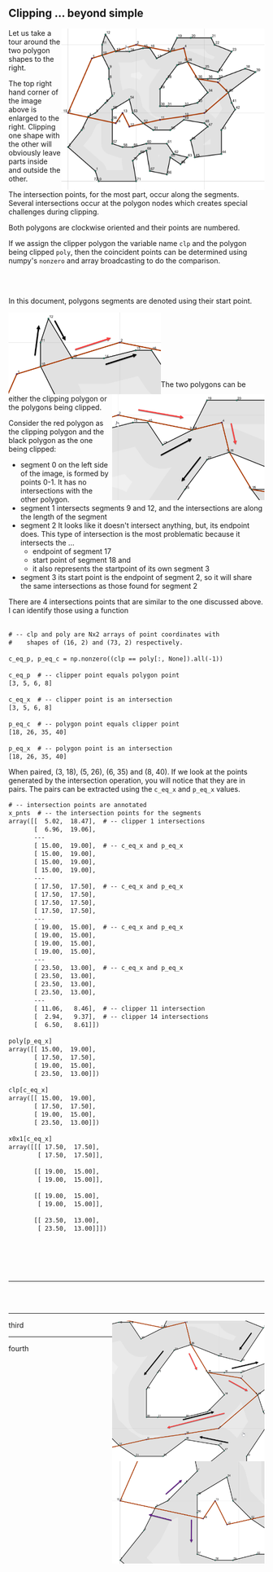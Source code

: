 ## Clipping ... beyond simple ##

<img src="edgy_clp_1.png" align="right" width="400"/>

Let us take a tour around the two polygon shapes to the right.

The top right hand corner of the image above is enlarged to the right.  Clipping one shape with the other will obviously leave parts inside and outside the other.

The intersection points, for the most part, occur along the segments.  Several intersections occur at the polygon nodes which creates special challenges during clipping.

Both polygons are clockwise oriented and their points are numbered.

If we assign the clipper polygon the variable name `clp` and the polygon being clipped `poly`, then the coincident points can be determined using numpy's `nonzero` and array broadcasting to do the comparison.

<br /><br />

In this document, polygons segments are denoted using their start point.

<img src="edgy_clp_2.png" align="left" width="300"/>

<br /><br /><br /><br /><br /><br /><br />

<img src="edgy_clp_3.png" align="right" width="300"/>

The two polygons can be either the clipping polygon or the polygons being clipped.

Consider the red polygon as the clipping polygon and the black polygon as the one being clipped:

- segment 0  on the left side of the image, is formed by points 0-1.  It has no intersections with the other polygon.
- segment 1  intersects segments 9 and 12, and the intersections are along the length of the segment
- segment 2  It looks like it doesn't intersect anything, but, its endpoint does. This type of intersection is the most problematic because it intersects the ...
  - endpoint of segment 17
  - start point of segment 18 and
  - it also represents the startpoint of its own segment 3
- segment 3  its start point is the endpoint of segment 2, so it will share the same intersections as those found for segment 2

There are 4 intersections points that are similar to the one discussed above.  I can identify those using a function

```

# -- clp and poly are Nx2 arrays of point coordinates with
#    shapes of (16, 2) and (73, 2) respectively.

c_eq_p, p_eq_c = np.nonzero((clp == poly[:, None]).all(-1))

c_eq_p  # -- clipper point equals polygon point
[3, 5, 6, 8]

c_eq_x  # -- clipper point is an intersection
[3, 5, 6, 8]

p_eq_c  # -- polygon point equals clipper point
[18, 26, 35, 40]

p_eq_x  # -- polygon point is an intersection
[18, 26, 35, 40]
```
When paired, (3, 18), (5, 26), (6, 35) and (8, 40).  If we look at the points generated by the intersection operation, you will notice that they are in pairs.  The pairs can be extracted using the `c_eq_x` and `p_eq_x` values.
```
# -- intersection points are annotated
x_pnts  # -- the intersection points for the segments
array([[  5.02,  18.47],  # -- clipper 1 intersections
       [  6.96,  19.06],
       ---
       [ 15.00,  19.00],  # -- c_eq_x and p_eq_x
       [ 15.00,  19.00],
       [ 15.00,  19.00],
       [ 15.00,  19.00],
       ---
       [ 17.50,  17.50],  # -- c_eq_x and p_eq_x
       [ 17.50,  17.50],
       [ 17.50,  17.50],
       [ 17.50,  17.50],
       ---
       [ 19.00,  15.00],  # -- c_eq_x and p_eq_x
       [ 19.00,  15.00],
       [ 19.00,  15.00],
       [ 19.00,  15.00],
       ---
       [ 23.50,  13.00],  # -- c_eq_x and p_eq_x
       [ 23.50,  13.00],
       [ 23.50,  13.00],
       [ 23.50,  13.00],
       ---
       [ 11.06,   8.46],  # -- clipper 11 intersection
       [  2.94,   9.37],  # -- clipper 14 intersections
       [  6.50,   8.61]])

poly[p_eq_x]
array([[ 15.00,  19.00],
       [ 17.50,  17.50],
       [ 19.00,  15.00],
       [ 23.50,  13.00]])

clp[c_eq_x]
array([[ 15.00,  19.00],
       [ 17.50,  17.50],
       [ 19.00,  15.00],
       [ 23.50,  13.00]])

x0x1[c_eq_x]
array([[[ 17.50,  17.50],
        [ 17.50,  17.50]],

       [[ 19.00,  15.00],
        [ 19.00,  15.00]],

       [[ 19.00,  15.00],
        [ 19.00,  15.00]],

       [[ 23.50,  13.00],
        [ 23.50,  13.00]]])
```

<br /><br /><br /><br />

----

<br /><br />

----
third
<img src="edgy_clp_4.png" align="right" width="300"/>

----
fourth
<img src="edgy_clp_5.png" align="right" width="300"/>

